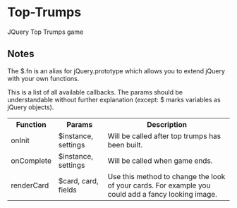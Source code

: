 # Top-Trumps
JQuery Top Trumps game

## Notes 
The $.fn is an alias for jQuery.prototype which allows you to extend jQuery with your own functions.


This is a list of all available callbacks. The params should be understandable without further explanation (except: $ marks variables as jQuery objects).

<table>
  <tr>
    <th>Function</th>
    <th>Params</th>
    <th>Description</th>
  </tr>
  <tr>
    <td>onInit</td>
    <td>$instance, settings</td>
    <td>Will be called after top trumps has been built.</td>
  </tr>
  <tr>
    <td>onComplete</td>
    <td>$instance, settings</td>
    <td>Will be called when game ends.</td>
  </tr>
  <tr>
    <td>renderCard</td>
    <td>$card, card, fields</td>
    <td>Use this method to change the look of your cards. For example you could add a fancy looking image.</td>
  </tr>
</table>
